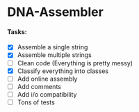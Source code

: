 # DNA-Assembler
#### Tasks:
  - [x] Assemble a single string
  - [x] Assemble multiple strings
  - [ ] Clean code (Everything is pretty messy)
  - [x] Classify everything into classes
  - [ ] Add online assembly
  - [ ] Add comments
  - [ ] Add i/o compatibility
  - [ ] Tons of tests
